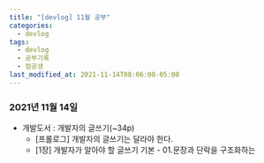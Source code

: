 ```yaml
---
title: "[devlog] 11월 공부"
categories:
  - devlog
tags:
  - devlog
  - 공부기록
  - 컴공생
last_modified_at: 2021-11-14T08:06:00-05:00
---
```

### 2021년 11월 14일
- 개발도서 : 개발자의 글쓰기(~34p)
  - [프롤로그] 개발자의 글쓰기는 달라야 한다.
  - [1장] 개발자가 알아야 할 글쓰기 기본 - 01.문장과 단락을 구조화하는 

